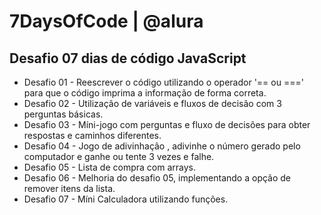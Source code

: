 # 7DaysOfCode | @alura
## Desafio 07 dias de código JavaScript

* Desafio 01 - Reescrever o código utilizando o operador '== ou ===' para que o código imprima a informação de forma correta.
* Desafio 02 - Utilização de variáveis e fluxos de decisão com 3 perguntas básicas.
* Desafio 03 - Míni-jogo com perguntas e fluxo de decisões para obter respostas e caminhos diferentes.
* Desafio 04 - Jogo de adivinhação , adivinhe o número gerado pelo computador e ganhe ou tente 3 vezes e falhe.
* Desafio 05 - Lista de compra com arrays.
* Desafio 06 - Melhoria do desafio 05, implementando a opção de remover itens da lista.
* Desafio 07 - Míni Calculadora utilizando funções.
